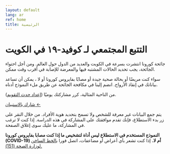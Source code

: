 ```yaml
---
layout: default
lang: ar
ref: home
title: الرئيسية
---
```

# التتبع المجتمعي لـ كوفيد-١٩ في الكويت

جائحة كورونا انتشرت بسرعة في الكويت والعديد من الدول حول العالم. ومن أجل احتواء الجائحة، يجب تحديد الحالات المشتبه فيها والمعرضة للإصابة في أقرب وقت ممكن.

سواء كنت مريضًا أو بحالة صحية جيدة أو مصابًا بفايروس كورونا أو لا ، يمكن أن تساعد بياناتك في إنقاذ الأرواح. انضم إلينا في مكافحة الجائحة عن طريق ملء النموذج أدناه.

من الناحية المثالية، كرر مشاركتك يوميًا ([إعداد حدث التقويم](/TrackCOVIDKW.ics)).

<a href="https://survey123.arcgis.com/share/80e7e01a7cbb48d9a8a9b4232c766d4c" class="btn">شارك بالاستبيان ←</a>

يتم جمع البيانات غير معرفة للشخص ولا تسمح بتحديد هوية الأفراد. من خلال
النقر على زر بدء الاستطلاع، فإنك تقدم موافقتك على المشاركة في هذه
الدراسة. إذا كنت لا ترغب في المشاركة، ما عليك سوى إغلاق الصفحة.

**النموذج المستخدم في الاستطلاع ليس أداة لتشخيص ما إذا كنت مصابا بفايروس كورونا (COVID-19) أم  لا.** إذا كنت تشعر بأي أعراض أو مضاعفات، اتصل فورا [بالخط الساخن لوزارة الصحة (151).](tel:151)
